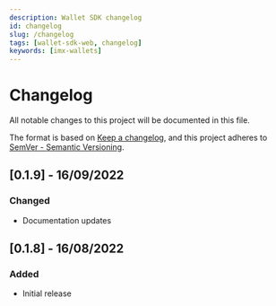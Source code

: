 ```yaml
---
description: Wallet SDK changelog
id: changelog
slug: /changelog
tags: [wallet-sdk-web, changelog]
keywords: [imx-wallets]
---
```


# Changelog

All notable changes to this project will be documented in this file.

The format is based on [Keep a changelog](https://keepachangelog.com/en/1.0.0/),
and this project adheres to [SemVer - Semantic Versioning](https://semver.org/spec/v2.0.0.html).

## [0.1.9] - 16/09/2022

### Changed

- Documentation updates

## [0.1.8] - 16/08/2022

### Added

- Initial release
